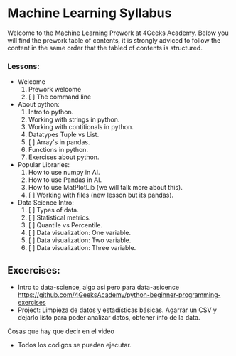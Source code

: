 # Machine Learning Syllabus

Welcome to the Machine Learning Prework at 4Geeks Academy. Below you will find the prework table of contents, it is strongly adviced to follow the content in the same order that the tabled of contents is structured.

### Lessons:

- Welcome
   1. Prework welcome
   2. [ ] The command line
- About python:  
   1. Intro to python.  
   2. Working with strings in python.
   3. Working with contitionals in python.
   4. Datatypes Tuple vs List.
   5. [ ] Array's in pandas.
   7. Functions in python.  
   8. Exercises about python.
- Popular Libraries:
   1. How to use numpy in AI.  
   2. How to use Pandas in AI.  
   3. How to use MatPlotLib (we will talk more about this).  
   4. [ ] Working with files (new lesson but its pandas).  
- Data Science Intro:
   1. [ ] Types of data.  
   2. [ ] Statistical metrics.  
   3. [ ] Quantile vs Percentile.  
   4. [ ] Data visualization: One variable.  
   5. [ ] Data visualization: Two variable.  
   6. [ ] Data visualization: Three variable.  

## Excercises:

- Intro to data-science, algo asi pero para data-asicence https://github.com/4GeeksAcademy/python-beginner-programming-exercises
- Project: Limpieza de datos y estadísticas básicas. Agarrar un CSV y dejarlo listo para poder analizar datos, obtener info de la data.



Cosas que hay que decir en el video

- Todos los codigos se pueden ejecutar.